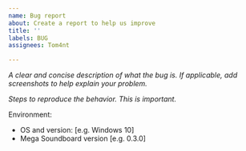 ```yaml
---
name: Bug report
about: Create a report to help us improve
title: ''
labels: BUG
assignees: Tom4nt

---
```


*A clear and concise description of what the bug is. If applicable, add screenshots to help explain your problem.*

*Steps to reproduce the behavior. This is important.*

Environment:
 - OS and version: [e.g. Windows 10]
 - Mega Soundboard version [e.g. 0.3.0]
